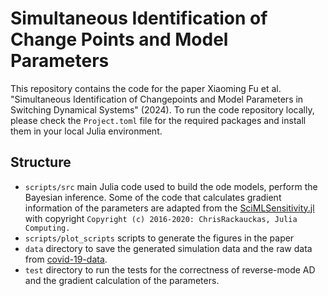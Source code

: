 # Simultaneous Identification of Change Points and Model Parameters

This repository contains the code for the paper Xiaoming Fu et al. "Simultaneous Identification of Changepoints and Model Parameters in Switching Dynamical Systems" (2024). To run the code repository locally, please check the `Project.toml` file for the required packages and install them in your local Julia environment.

## Structure

- `scripts/src` main Julia code used to build the ode models, perform the Bayesian inference. Some of the code that calculates gradient information of the parameters are adapted from the [SciMLSensitivity.jl](https://github.com/SciML/SciMLSensitivity.jl) with copyright `Copyright (c) 2016-2020: ChrisRackauckas, Julia Computing.`
- `scripts/plot_scripts` scripts to generate the figures in the paper
- `data` directory to save the generated simulation data and the raw data from [covid-19-data](https://github.com/owid/covid-19-data).
- `test` directory to run the tests for the correctness of reverse-mode AD and the gradient calculation of the parameters.
